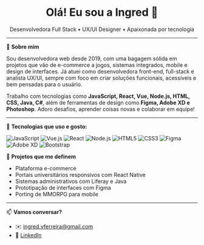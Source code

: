 <h1 align="center">Olá! Eu sou a Ingred 👋</h1>

<p align="center">
Desenvolvedora Full Stack • UX/UI Designer • Apaixonada por tecnologia
</p>

---

🎯 **Sobre mim**

Sou desenvolvedora web desde 2019, com uma bagagem sólida em projetos que vão de e-commerce a jogos, sistemas integrados, mobile e design de interfaces. Já atuei como desenvolvedora front-end, full-stack e analista UX/UI, sempre com foco em criar soluções funcionais, acessíveis e bem pensadas para o usuário.

Trabalho com tecnologias como **JavaScript, React, Vue, Node.js, HTML, CSS, Java, C#**, além de ferramentas de design como **Figma, Adobe XD e Photoshop**. Adoro desafios, aprender coisas novas e colaborar em equipe!

---

🧰 **Tecnologias que uso e gosto:**

![JavaScript](https://img.shields.io/badge/-JavaScript-black?style=flat-square&logo=javascript)
![Vue.js](https://img.shields.io/badge/-Vue.js-4FC08D?style=flat-square&logo=vue.js)
![React](https://img.shields.io/badge/-React-61DAFB?style=flat-square&logo=react)
![Node.js](https://img.shields.io/badge/-Node.js-339933?style=flat-square&logo=node.js)
![HTML5](https://img.shields.io/badge/-HTML5-E34F26?style=flat-square&logo=html5)
![CSS3](https://img.shields.io/badge/-CSS3-1572B6?style=flat-square&logo=css3)
![Figma](https://img.shields.io/badge/-Figma-F24E1E?style=flat-square&logo=figma)
![Adobe XD](https://img.shields.io/badge/-AdobeXD-FF61F6?style=flat-square&logo=adobexd)
![Bootstrap](https://img.shields.io/badge/-Bootstrap-563D7C?style=flat-square&logo=bootstrap)

🎨 **Projetos que me definem**
- Plataforma e-commerce
- Portais universitários responsivos com React Native
- Sistemas administrativos com Liferay e Java
- Prototipação de interfaces com Figma
- Porting de MMORPG para mobile

---

📫 **Vamos conversar?**

- ✉️ ingred.vferreira@gmail.com  
- 💼 [LinkedIn](https://www.linkedin.com/in/ingred-ferreira-570a4b199/)  

